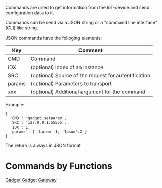 Commands are used to get information from the IoT-device and send configuration data to it.

Commands can be send via a JSON string or a "command line interface" (CLI) like string.

JSON commands have the folloging elements:

| Key | Comment |
|-|-|
| CMD | Command |
| IDX | (optional) Index of an instance |
| SRC | (optional) Source of the request for autentification |
| params | (optional) Parameters to transport |
| xxx | (optional) Additional argument for the command |

Example:
```
{
  'CMD': 'gadget.setparam',
  'SRC': '127.0.0.1:55555',
  'IDX': 1,
  'params': { 'Lorem':1, 'Ipsum':2 }
}
```
The return is always in JSON format


# Commands by Functions

[Gadget](Gadget)
[Gadget](commands/Gadget)
[Gateway](Gateway)